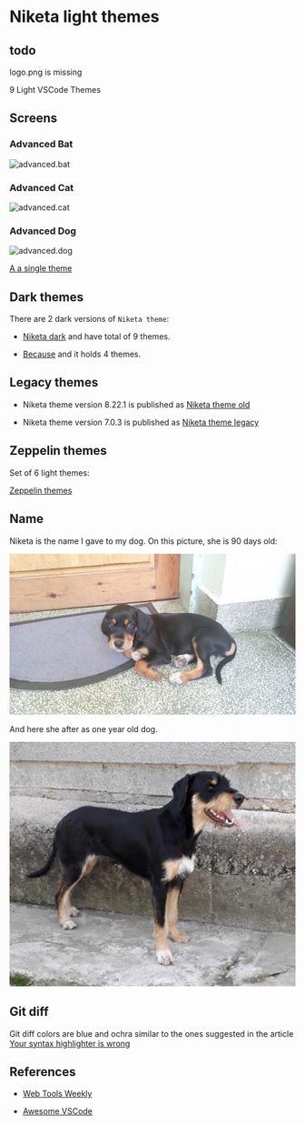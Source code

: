 # Niketa light themes

## todo 

logo.png is missing

9 Light VSCode Themes

## Screens

### Advanced Bat

![advanced.bat](https://github.com/selfrefactor/niketa-themes/blob/master/packages/niketa-theme-old/screens/advanced.bat.png?raw=true)

### Advanced Cat

![advanced.cat](https://github.com/selfrefactor/niketa-themes/blob/master/packages/niketa-theme-old/screens/advanced.cat.png?raw=true)

### Advanced Dog

![advanced.dog](https://github.com/selfrefactor/niketa-themes/blob/master/packages/niketa-theme-old/screens/advanced.dog.png?raw=true)

[A a single theme](https://marketplace.visualstudio.com/items?itemName=selfrefactor.AdvancedDogNiketa)

## Dark themes

There are 2 dark versions of `Niketa theme`:

- [Niketa dark](https://marketplace.visualstudio.com/items?itemName=selfrefactor.niketa-dark-theme) and have total of 9 themes.

- [Because](https://marketplace.visualstudio.com/items?itemName=selfrefactor.Because) and it holds 4 themes.

## Legacy themes

- Niketa theme version 8.22.1 is published as [Niketa theme old](https://marketplace.visualstudio.com/items?itemName=selfrefactor.niketa-theme-old)

- Niketa theme version 7.0.3 is published as [Niketa theme legacy](https://marketplace.visualstudio.com/items?itemName=selfrefactor.niketa-theme-legacy)

## Zeppelin themes

Set of 6 light themes:

[Zeppelin themes](https://marketplace.visualstudio.com/items?itemName=selfrefactor.zeppelin-themes)

## Name

Niketa is the name I gave to my dog. On this picture, she is 90 days old:

![niketa](https://github.com/selfrefactor/niketa-theme/blob/master/files/niketa.jpg?raw=true)

And here she after as one year old dog.

![niketa](https://github.com/selfrefactor/niketa-theme/blob/master/files/niketa_young.jpg?raw=true)

## Git diff

Git diff colors are blue and ochra similar to the ones suggested in the article [Your syntax highlighter is wrong](https://jameshfisher.com/2014/05/11/your-syntax-highlighter-is-wrong/)

## References

- [Web Tools Weekly](https://mailchi.mp/webtoolsweekly/web-tools-306)

- [Awesome VSCode](https://github.com/viatsko/awesome-vscode#niketa-theme-by-dejan-toteff)

